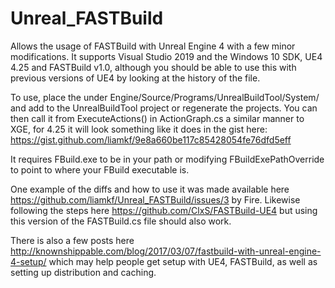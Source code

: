 # Unreal_FASTBuild
Allows the usage of FASTBuild with Unreal Engine 4 with a few minor modifications. It supports Visual Studio 2019 and the Windows 10 SDK, UE4 4.25 and FASTBuild v1.0, although you should be able to use this with previous versions of UE4 by looking at the history of the file.

To use, place the under Engine/Source/Programs/UnrealBuildTool/System/ and add to the UnrealBuildTool project or regenerate the projects. You can then call it from ExecuteActions() in ActionGraph.cs a similar manner to XGE, for 4.25 it will look something like it does in the gist here: https://gist.github.com/liamkf/9e8a660be117c85428054fe76dfd5eff

It requires FBuild.exe to be in your path or modifying FBuildExePathOverride to point to where your FBuild executable is.

One example of the diffs and how to use it was made available here https://github.com/liamkf/Unreal_FASTBuild/issues/3 by Fire. Likewise following the steps here https://github.com/ClxS/FASTBuild-UE4 but using this version of the FASTBuild.cs file should also work.

There is also a few posts here http://knownshippable.com/blog/2017/03/07/fastbuild-with-unreal-engine-4-setup/ which may help people get setup with UE4, FASTBuild, as well as setting up distribution and caching.
